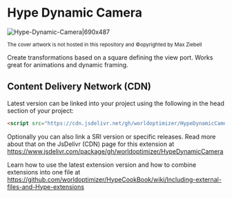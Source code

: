 # Hype Dynamic Camera

![Hype-Dynamic-Camera|690x487](https://playground.maxziebell.de/Hype/DynamicCamera/HypeDynamicCamera.jpg)

<sup>The cover artwork is not hosted in this repository and &copy;opyrighted by Max Ziebell</sup>

Create transformations based on a square defining the view port. Works great for animations and dynamic framing.


Content Delivery Network (CDN)
--

Latest version can be linked into your project using the following in the head section of your project:

```html
<script src="https://cdn.jsdelivr.net/gh/worldoptimizer/HypeDynamicCamera/HypeDynamicCamera.min.js"></script>
```
Optionally you can also link a SRI version or specific releases. 
Read more about that on the JsDelivr (CDN) page for this extension at https://www.jsdelivr.com/package/gh/worldoptimizer/HypeDynamicCamera

Learn how to use the latest extension version and how to combine extensions into one file at
https://github.com/worldoptimizer/HypeCookBook/wiki/Including-external-files-and-Hype-extensions

